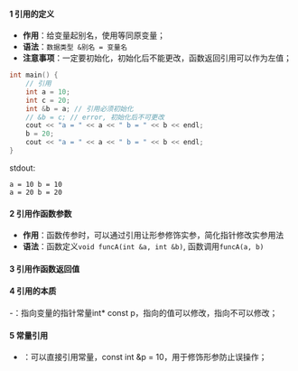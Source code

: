#### 1 引用的定义
- **作用**：给变量起别名，使用等同原变量；
- **语法**：```数据类型 &别名 = 变量名```
- **注意事项**：一定要初始化，初始化后不能更改，函数返回引用可以作为左值；
```cpp
int main() {    
    // 引用
    int a = 10;
    int c = 20;
    int &b = a; // 引用必须初始化
    // &b = c; // error, 初始化后不可更改
    cout << "a = " << a << " b = " << b << endl;
    b = 20;
    cout << "a = " << a << " b = " << b << endl;
}
```
stdout:
```
a = 10 b = 10
a = 20 b = 20
```

#### 2 引用作函数参数
- **作用**：函数传参时，可以通过引用让形参修饰实参，简化指针修改实参用法
- **语法**：函数定义```void funcA(int &a, int &b)```, 函数调用```funcA(a, b)```

#### 3 引用作函数返回值

#### 4  **引用的本质**
-：指向变量的指针常量int* const p，指向的值可以修改，指向不可以修改；

#### 5 **常量引用**
- ：可以直接引用常量，const int &p = 10，用于修饰形参防止误操作；